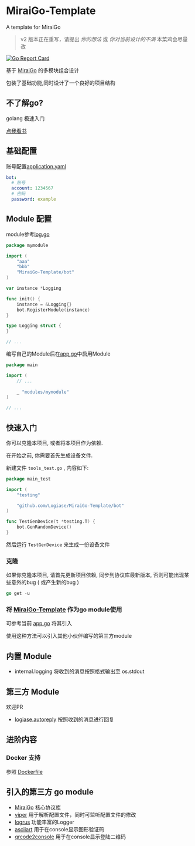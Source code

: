 # MiraiGo-Template

A template for MiraiGo

> v2 版本正在重写，请提出 *你的想法* 或 *你对当前设计的不满* 
> 本菜鸡会尽量改 

[![Go Report Card](https://goreportcard.com/badge/github.com/Logiase/MiraiGo-Template)](https://goreportcard.com/report/github.com/Logiase/MiraiGo-Template)

基于 [MiraiGo](https://github.com/Mrs4s/MiraiGo) 的多模块组合设计

包装了基础功能,同时设计了一个~~良好~~的项目结构

## 不了解go?

golang 极速入门

[点我看书](https://github.com/justjavac/free-programming-books-zh_CN#go)

## 基础配置

账号配置[application.yaml](./application.yaml)
```yaml
bot:
  # 账号
  account: 1234567
  # 密码
  password: example
```

## Module 配置

module参考[log.go](./modules/logging/log.go)

```go
package mymodule

import (
    "aaa"
    "bbb"
    "MiraiGo-Template/bot"
)

var instance *Logging

func init() {
	instance = &Logging{}
	bot.RegisterModule(instance)
}

type Logging struct {
}

// ...
```

编写自己的Module后在[app.go](./app.go)中启用Module 

```go
package main

import (
    // ...
    
    _ "modules/mymodule"
)

// ...
```

## 快速入门

你可以克隆本项目, 或者将本项目作为依赖.

在开始之前, 你需要首先生成设备文件.

新建文件 `tools_test.go` , 内容如下:

```go
package main_test

import (
	"testing"

	"github.com/Logiase/MiraiGo-Template/bot"
)

func TestGenDevice(t *testing.T) {
	bot.GenRandomDevice()
}
```

然后运行 `TestGenDevice` 来生成一份设备文件

### 克隆

如果你克隆本项目, 请首先更新项目依赖, 同步到协议库最新版本, 否则可能出现某些意外的bug ( 或产生新的bug )

```go
go get -u
```

### 将 [MiraiGo-Template](https://github.com/Logiase/MiraiGo-Template) 作为go module使用

可参考当前 [app.go](./app.go) 将其引入

使用这种方法可以引入其他小伙伴编写的第三方module

## 内置 Module

 - internal.logging
 将收到的消息按照格式输出至 os.stdout

## 第三方 Module

欢迎PR

 - [logiase.autoreply](https://github.com/Logiase/MiraiGo-module-autoreply)
 按照收到的消息进行回复

## 进阶内容 

### Docker 支持

参照 [Dockerfile](./Dockerfile)

## 引入的第三方 go module

 - [MiraiGo](https://github.com/Mrs4s/MiraiGo)
    核心协议库
 - [viper](https://github.com/spf13/viper)
    用于解析配置文件，同时可监听配置文件的修改
 - [logrus](https://github.com/sirupsen/logrus)
    功能丰富的Logger
 - [asciiart](https://github.com/yinghau76/go-ascii-art)
    用于在console显示图形验证码
 - [qrcode2console](https://github.com/Han-Ya-Jun/qrcode2console)
    用于在console显示登陆二维码
